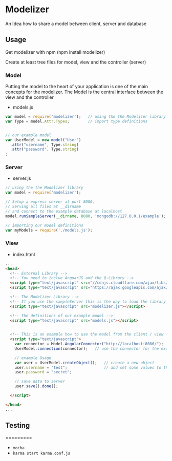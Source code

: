# Modelizer

An Idea how to share a model between client, server and database


## Usage

Get modelizer with npm (npm install modelizer)

Create at least tree files for model, view and the controller (server)

### Model
Putting the model to the heart of your application is one of the main concepts for the modelizer.
The Model is the central interface between the view and the controller

* models.js

```javascript
var model = require('modelizer');   // using the the Modelizer library
var Type = model.Attr.Types;        // import type definitions


// our example model
var UserModel = new model("User")
  .attr("username", Type.string)
  .attr("password", Type.string)
;
```


### Server

* server.js

```javascript
// using the the Modelizer library
var model = require('modelizer');

// Setup a express server at port 8080,
// Serving all files at __dirname
// and connect to the example database at localhost
model.runSampleServer(__dirname, 8080, 'mongodb://127.0.0.1/example');

// importing our model definitions
var myModels = require('./models.js');
```

### View

* index.html

```html
...
<head>
  <!-- External Library -->
  <!-- You need to inclue AnguarJS and the Q-Library -->
  <script type="text/javascript" src="//cdnjs.cloudflare.com/ajax/libs/q.js/1.0.0/q.min.js"></script>
  <script type="text/javascript" src="https://ajax.googleapis.com/ajax/libs/angularjs/1.2.9/angular.min.js"></script>

  <!-- The Modelizer Library -->
  <!-- If you use the sampleServer this is the way to load the library -->
  <script type="text/javascript" src="modelizer.js"></script>

  <!-- The definitions of our example model -->
  <script type="text/javascript" src="models.js"></script>

  
  <!-- This is an example how to use the model from the client / view -->
  <script type="text/javascript">
    var connector = Model.AngularConnector("http://localhost:8080/");   // use the AngularConnector to access the server
    UserModel.connection(connector);   // use the connector for the example Model

    // example Usage
    var user = UserModel.createObject();   // create a new object
    user.username = "test";                // and set some values to the attributes
    user.password = "secret";

    // save data to server
    user.save().done();

  </script>

</head>
...
```



## Testing
=========
- ```mocha```
- ```karma start karma.conf.js```

